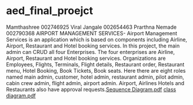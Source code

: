 # aed_final_proejct
Mamthashree 002746925
Viral Jangale 002654463
Prarthna Nemade 002790368
AIRPORT MANAGEMENT SERVICES-
Airport Management Services is an application which is based on components including Airline, Airport, Restaurant and Hotel booking services. In this project, the main admin can CRUD all four Enterprises. The four enterprises are Airline, Airport, Restaurant and Hotel booking services. Organizations are Employees, Flights, Terminals, Flight details, Restaurant order,  Restaurant menu, Hotel Booking, Book Tickets, Book seats. Here there are eight roles named main admin, customer, hotel admin, restaurant admin, pilot admin, cabin crew admin, flight admin, airport admin. Airport, Airlines Hotels and Restaurants also have approval requests.[Sequence Diagram.pdf](https://github.com/PrarthanaNemade14/INFO5100_AED_PROJECT_Airport_Management_Services/files/10204641/Sequence.Diagram.pdf)
[class diagram.pdf](https://github.com/PrarthanaNemade14/INFO5100_AED_PROJECT_Airport_Management_Services/files/10204643/class.diagram.pdf)
